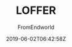 ---
title: "LOFFER"
github: https://github.com/FromEndWorld/LOFFER
demo: https://fromendworld.github.io/LOFFER/
author: FromEndworld
ssg:
  - Jekyll
cms:
  - No Cms
date: 2019-06-02T06:42:58Z
github_branch: master
description: "博客主题 A forkable Jekyll theme with Chinese UI and document "
---